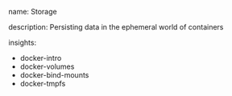 name: Storage

description: Persisting data in the ephemeral world of containers

insights:
  - docker-intro
  - docker-volumes
  - docker-bind-mounts
  - docker-tmpfs
